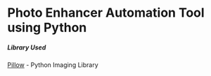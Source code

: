 # Photo Enhancer Automation Tool using Python

<h5>Library Used</h5>
<p><a href="https://pypi.org/project/pillow/" target="_blank">Pillow</a> - Python Imaging Library</p>